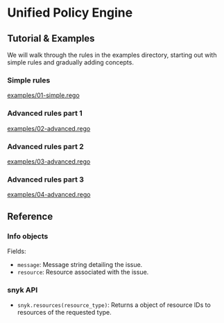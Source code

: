# Unified Policy Engine

## Tutorial & Examples

We will walk through the rules in the examples directory, starting out with
simple rules and gradually adding concepts.

### Simple rules

[examples/01-simple.rego](examples/01-simple.rego)

### Advanced rules part 1

[examples/02-advanced.rego](examples/02-advanced.rego)

### Advanced rules part 2

[examples/03-advanced.rego](examples/03-advanced.rego)

### Advanced rules part 3

[examples/04-advanced.rego](examples/04-advanced.rego)

## Reference

### Info objects

Fields:

 -  `message`: Message string detailing the issue.
 -  `resource`: Resource associated with the issue.

### snyk API

 -  `snyk.resources(resource_type)`:
    Returns a object of resource IDs to resources of the requested type.

